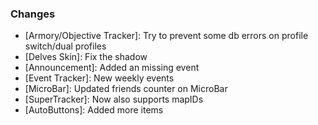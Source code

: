### Changes ###

  * [Armory/Objective Tracker]: Try to prevent some db errors on profile switch/dual profiles
  * [Delves Skin]: Fix the shadow
  * [Announcement]: Added an missing event
  * [Event Tracker]: New weekly events
  * [MicroBar]: Updated friends counter on MicroBar
  * [SuperTracker]: Now also supports mapIDs
  * [AutoButtons]: Added more items
